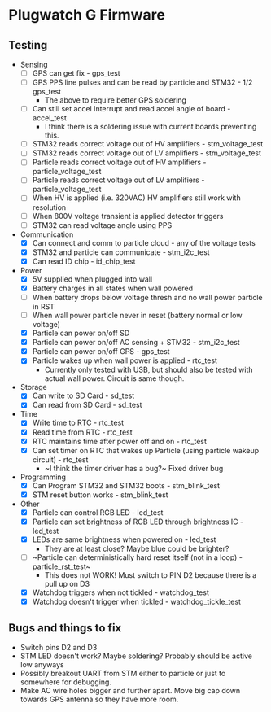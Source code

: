 Plugwatch G Firmware
====================

## Testing
- Sensing
  - [ ] GPS can get fix - gps_test
  - [ ] GPS PPS line pulses and can be read by particle and STM32 - 1/2 gps_test
    - The above to require better GPS soldering
  - [ ] Can still set accel Interrupt and read accel angle of board - accel_test
    - I think there is a soldering issue with current boards preventing this.
  - [ ] STM32 reads correct voltage out of HV amplifiers - stm_voltage_test
  - [ ] STM32 reads correct voltage out of LV amplifiers - stm_voltage_test
  - [ ] Particle reads correct voltage out of HV amplifiers - particle_voltage_test
  - [ ] Particle reads correct voltage out of LV amplifiers - particle_voltage_test
  - [ ] When HV is applied (i.e. 320VAC) HV amplifiers still work with resolution
  - [ ] When 800V voltage transient is applied detector triggers
  - [ ] STM32 can read voltage angle using PPS
- Communication
  - [x] Can connect and comm to particle cloud - any of the voltage tests
  - [x] STM32 and particle can communicate - stm_i2c_test
  - [x] Can read ID chip - id_chip_test
- Power
  - [x] 5V supplied when plugged into wall
  - [x] Battery charges in all states when wall powered
  - [ ] When battery drops below voltage thresh and no wall power particle in RST
  - [ ] When wall power particle never in reset (battery normal or low voltage)
  - [x] Particle can power on/off SD
  - [x] Particle can power on/off AC sensing + STM32 - stm_i2c_test
  - [x] Particle can power on/off GPS - gps_test
  - [x] Particle wakes up when wall power is applied - rtc_test
    - Currently only tested with USB, but should also be tested with actual wall power. Circuit is same though.
- Storage
  - [x] Can write to SD Card - sd_test
  - [x] Can read from SD Card - sd_test
- Time
  - [x] Write time to RTC - rtc_test
  - [x] Read time from RTC - rtc_test
  - [x] RTC maintains time after power off and on - rtc_test
  - [x] Can set timer on RTC that wakes up Particle (using particle wakeup circuit) - rtc_test
    - ~I think the timer driver has a bug?~ Fixed driver bug
- Programming
  - [x] Can Program STM32 and STM32 boots - stm_blink_test
  - [x] STM reset button works - stm_blink_test
- Other
  - [x] Particle can control RGB LED - led_test
  - [x] Particle can set brightness of RGB LED through brightness IC - led_test
  - [x] LEDs are same brightness when powered on - led_test
    - They are at least close? Maybe blue could be brighter?
  - [ ] ~Particle can deterministically hard reset itself (not in a loop) - particle_rst_test~
    - This does not WORK! Must switch to PIN D2 because there is a pull up on D3
  - [x] Watchdog triggers when not tickled - watchdog_test
  - [x] Watchdog doesn't trigger when tickled - watchdog_tickle_test

## Bugs and things to fix
 - Switch pins D2 and D3
 - STM LED doesn't work? Maybe soldering? Probably should be active low anyways
 - Possibly breakout UART from STM either to particle or just to somewhere for debugging.
 - Make AC wire holes bigger and further apart. Move big cap down towards GPS antenna so they have more room.
